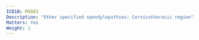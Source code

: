 ```yaml
---
ICD10: M4883
Description: "Other specified spondylopathies: Cervicothoracic region"
Matters: Yes
Weight: 1
---
```


